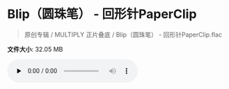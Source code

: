 # Blip（圆珠笔） - 回形针PaperClip

> 原创专辑 / MULTIPLY 正片叠底 / Blip（圆珠笔） - 回形针PaperClip.flac

**文件大小**: 32.05 MB

<audio preload="none" controls><source src="https://file.hsyhx.top/archive/原创专辑/MULTIPLY_正片叠底/Blip（圆珠笔） - 回形针PaperClip.flac" type="audio/mpeg">您的浏览器不支持此音频格式</audio>